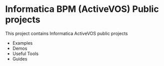 # Informatica BPM (ActiveVOS) Public projects
This project contains Informatica ActiveVOS public projects
* Examples
* Demos
* Useful Tools
* Guides
